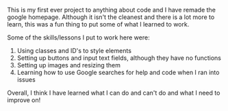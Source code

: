 This is my first ever project to anything about code and I have remade the google homepage. Although it isn't the cleanest and there is a lot more to learn, this was a fun thing to put some of what I learned to work. 

Some of the skills/lessons I put to work here were: 
1. Using classes and ID's to style elements
2. Setting up buttons and input text fields, although they have no functions
3. Setting up images and resizing them
4. Learning how to use Google searches for help and code when I ran into issues

Overall, I think I have learned what I can do and can't do and what I need to improve on!